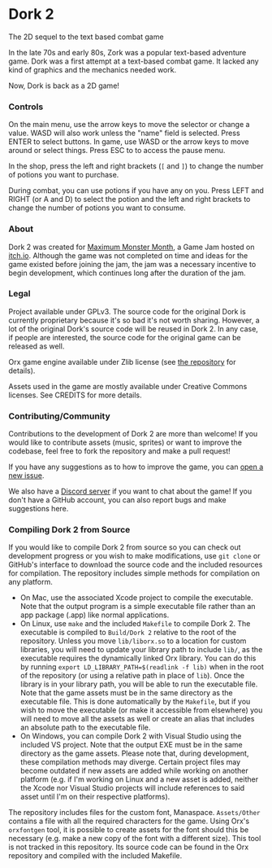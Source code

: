 # Dork 2
The 2D sequel to the text based combat game

In the late 70s and early 80s, Zork was a popular text-based adventure game. Dork was a first attempt at a text-based combat game. It lacked any kind of graphics and the mechanics needed work.

Now, Dork is back as a 2D game!

### Controls
On the main menu, use the arrow keys to move the selector or change a value. WASD will also work unless the "name" field is selected. Press ENTER to select buttons. In game, use WASD or the arrow keys to move around or select things. Press ESC to to access the pause menu.

In the shop, press the left and right brackets (`[` and `]`) to change the number of potions you want to purchase.

During combat, you can use potions if you have any on you. Press LEFT and RIGHT (or A and D) to select the potion and the left and right brackets to change the number of potions you want to consume.

### About

Dork 2 was created for [Maximum Monster Month](https://itch.io/jam/maximum-monster-month), a Game Jam hosted on [itch.io](https://itch.io). Although the game was not completed on time and ideas for the game existed before joining the jam, the jam was a necessary incentive to begin development, which continues long after the duration of the jam.

### Legal

Project available under GPLv3. The source code for the original Dork is currently proprietary because it's so bad it's not worth sharing. However, a lot of the original Dork's source code will be reused in Dork 2. In any case, if people are interested, the source code for the original game can be released as well.

Orx game engine available under Zlib license (see [the repository](https://github.com/orx/orx) for details).

Assets used in the game are mostly available under Creative Commons licenses. See CREDITS for more details.

### Contributing/Community

Contributions to the development of Dork 2 are more than welcome! If you would like to contribute assets (music, sprites) or want to improve the codebase, feel free to fork the repository and make a pull request!

If you have any suggestions as to how to improve the game, you can [open a new issue](
https://github.com/Arc676/Dork-2/issues/new).

We also have a [Discord server](
https://discord.gg/3e4gxBx) if you want to chat about the game! If you don't have a GitHub account, you can also report bugs and make suggestions here.

### Compiling Dork 2 from Source

If you would like to compile Dork 2 from source so you can check out development progress or you wish to make modifications, use `git clone` or GitHub's interface to download the source code and the included resources for compilation. The repository includes simple methods for compilation on any platform.
- On Mac, use the associated Xcode project to compile the executable. Note that the output program is a simple executable file rather than an app package (.app) like normal applications.
- On Linux, use `make` and the included `Makefile` to compile Dork 2. The executable is compiled to `Build/Dork 2` relative to the root of the repository. Unless you move `lib/liborx.so` to a location for custom libraries, you will need to update your library path to include `lib/`, as the executable requires the dynamically linked Orx library. You can do this by running `export LD_LIBRARY_PATH=$(readlink -f lib)` when in the root of the repository (or using a relative path in place of `lib`). Once the library is in your library path, you will be able to run the executable file. Note that the game assets must be in the same directory as the executable file. This is done automatically by the `Makefile`, but if you wish to move the executable (or make it accessible from elsewhere) you will need to move all the assets as well or create an alias that includes an absolute path to the executable file.
- On Windows, you can compile Dork 2 with Visual Studio using the included VS project. Note that the output EXE must be in the same directory as the game assets.
Please note that, during development, these compilation methods may diverge. Certain project files may become outdated if new assets are added while working on another platform (e.g. if I'm working on Linux and a new asset is added, neither the Xcode nor Visual Studio projects will include references to said asset until I'm on their respective platforms).

The repository includes files for the custom font, Manaspace. `Assets/Other` contains a file with all the required characters for the game. Using Orx's `orxfontgen` tool, it is possible to create assets for the font should this be necessary (e.g. make a new copy of the font with a different size). This tool is not tracked in this repository. Its source code can be found in the Orx repository and compiled with the included Makefile.
